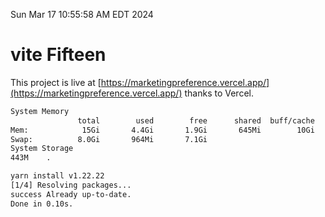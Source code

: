 Sun Mar 17 10:55:58 AM EDT 2024

# vite Fifteen


This project is live at [https://marketingpreference.vercel.app/](https://marketingpreference.vercel.app/) thanks to Vercel.

```bash
System Memory
               total        used        free      shared  buff/cache   available
Mem:            15Gi       4.4Gi       1.9Gi       645Mi        10Gi        10Gi
Swap:          8.0Gi       964Mi       7.1Gi
System Storage
443M	.
```
```bash
yarn install v1.22.22
[1/4] Resolving packages...
success Already up-to-date.
Done in 0.10s.
```
